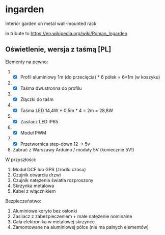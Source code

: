# ingarden
Interior garden on metal wall-mounted rack

In tribute to https://en.wikipedia.org/wiki/Roman_Ingarden



## Oświetlenie, wersja z taśmą [PL]

Elementy na pewno:

1. - [x] Profil aluminiowy 1m (do przecięcia) * 6 półek = 6*1m (w koszyku)
2. - [x] Taśma dwustronna do profilu
3. - [x] Złączki do taśm
4. - [x] Taśma LED 14,4W * 0,5m * 4 = 2m = 28,8W
5. - [x] Zasilacz LED IP65
6. - [x] Moduł PWM
7. - [x] Przetwornica step-down 12 -> 5v
8. Zabrać z Warszawy Arduino / moduły 5V (koniecznie 5V!)

W przyszłości:

1. Moduł DCF lub GPS (źródło czasu)
2. Czujnik otwarcia drzwi
3. Czujnik natężenia światła rozproszony
4. Skrzynka metalowa
5. Kabel z włącznikiem

Bezpieczeństwo:

1. Aluminiowe koryto bez osłonki
2. Zasilacz z zabezpieczeniem + małe natężenie nominalne
3. Cała elektronika w metalowej skrzynce
4. Zamontowane na aluminiowej półce (nie ma palnych elementów)



